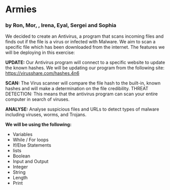 # **Armies**
### by Ron, Mor, , Irena, Eyal, Sergei and Sophia

We decided to create an Antivirus, a program that scans incoming files and finds out if the file is a virus or infected with Malware.
We aim to scan a specific file which has been downloaded from the internet.
The features we will be deploying in this exercise:

**UPDATE:**
Our Antivirus program will connect to a specific website to update the known hashes.
We will be updating our program from the following site:
https://virusshare.com/hashes.4n6

**SCAN:**
The Virus scanner will compare the file hash to the built-in, known hashes and will make a determination on the file credibility.
THREAT DETECTION:
This means that the antivirus program can scan your entire computer in search of viruses.

**ANALYSE:**
Analyse suspicious files and URLs to detect types of malware including viruses, worms, and Trojans.


**We will be using the following:**
*	Variables
*	While / For loops
*	If/Else Statements
*	lists
*	Boolean
*	Input and Output
*	Integer
*	String
*	Length
*	Print

